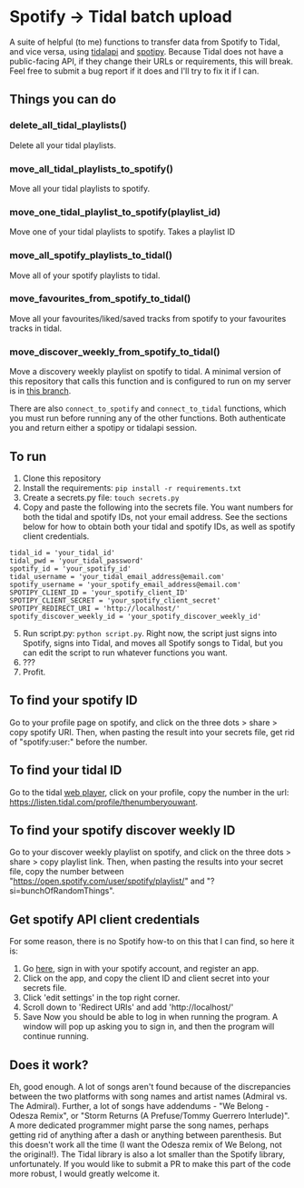 # Spotify -> Tidal batch upload

A suite of helpful (to me) functions to transfer data from Spotify to Tidal, and vice versa, using [tidalapi](http://pythonhosted.org/tidalapi/_modules/tidalapi.html) and [spotipy](http://spotipy.readthedocs.io/). Because Tidal does not have a public-facing API, if they change their URLs or requirements, this will break. Feel free to submit a bug report if it does and I'll try to fix it if I can.

## Things you can do

### delete_all_tidal_playlists()
Delete all your tidal playlists.

### move_all_tidal_playlists_to_spotify()
Move all your tidal playlists to spotify.

### move_one_tidal_playlist_to_spotify(playlist_id)
Move one of your tidal playlists to spotify. Takes a playlist ID

### move_all_spotify_playlists_to_tidal()
Move all of your spotify playlists to tidal.

### move_favourites_from_spotify_to_tidal()
Move all your favourites/liked/saved tracks from spotify to your favourites tracks in tidal.

### move_discover_weekly_from_spotify_to_tidal()
Move a discovery weekly playlist on spotify to tidal. A minimal version of this repository that calls this function and is configured to run on my server is in [this branch](https://github.com/ssemenova/tidal-spotify-converter/tree/discover-weekly-systemd-job).

There are also ```connect_to_spotify``` and ```connect_to_tidal``` functions, which you must run before running any of the other functions. Both authenticate you and return either a spotipy or tidalapi session.


## To run

1. Clone this repository
2. Install the requirements: ```pip install -r requirements.txt```
3. Create a secrets.py file: ```touch secrets.py```
4. Copy and paste the following into the secrets file. You want numbers for both the tidal and spotify IDs, not your email address. See the sections below for how to obtain both your tidal and spotify IDs, as well as spotify client credentials.
```
tidal_id = 'your_tidal_id'
tidal_pwd = 'your_tidal_password'
spotify_id = 'your_spotify_id'
tidal_username = 'your_tidal_email_address@email.com'
spotify_username = 'your_spotify_email_address@email.com'
SPOTIPY_CLIENT_ID = 'your_spotify_client_ID'
SPOTIPY_CLIENT_SECRET = 'your_spotify_client_secret'
SPOTIPY_REDIRECT_URI = 'http://localhost/'
spotify_discover_weekly_id = 'your_spotify_discover_weekly_id'
```
5. Run script.py: ```python script.py```. Right now, the script just signs into Spotify, signs into Tidal, and moves all Spotify songs to Tidal, but you can edit the script to run whatever functions you want.
6. ???
7. Profit.

## To find your spotify ID
Go to your profile page on spotify, and click on the three dots > share > copy spotify URI. Then, when pasting the result into your secrets file, get rid of "spotify:user:" before the number.

## To find your tidal ID
Go to the tidal [web player](https://listen.tidal.com), click on your profile, copy the number in the url: https://listen.tidal.com/profile/thenumberyouwant.

## To find your spotify discover weekly ID
Go to your discover weekly playlist on spotify, and click on the three dots > share > copy playlist link. Then, when pasting the results into your secret file, copy the number between "https://open.spotify.com/user/spotify/playlist/" and "?si=bunchOfRandomThings".

## Get spotify API client credentials
For some reason, there is no Spotify how-to on this that I can find, so here it is:
1. Go [here](https://beta.developer.spotify.com/dashboard/), sign in with your spotify account, and register an app.
2. Click on the app, and copy the client ID and client secret into your secrets file.
3. Click 'edit settings' in the top right corner.
4. Scroll down to 'Redirect URIs' and add 'http://localhost/'
5. Save
Now you should be able to log in when running the program. A window will pop up asking you to sign in, and then the program will continue running.

## Does it work?
Eh, good enough. A lot of songs aren't found because of the discrepancies between the two platforms with song names and artist names (Admiral vs. The Admiral). Further, a lot of songs have addendums - "We Belong - Odesza Remix", or "Storm Returns (A Prefuse/Tommy Guerrero Interlude)". A more dedicated programmer might parse the song names, perhaps getting rid of anything after a dash or anything between parenthesis. But this doesn't work all the time (I want the Odesza remix of We Belong, not the original!). The Tidal library is also a lot smaller than the Spotify library, unfortunately. If you would like to submit a PR to make this part of the code more robust, I would greatly welcome it.
